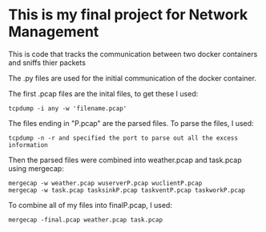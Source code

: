 # This is my final project for Network Management

This is code that tracks the communication between two docker containers and sniffs thier packets


The .py files are used for the initial communication of the docker container.


The first .pcap files are the inital files, to get these I used:
```
tcpdump -i any -w 'filename.pcap'
```

The files ending in "P.pcap" are the parsed files. To parse the files, I used:
```
tcpdump -n -r and specified the port to parse out all the excess information
```

Then the parsed files were combined into weather.pcap and task.pcap using mergecap:
```
mergecap -w weather.pcap wuserverP.pcap wuclientP.pcap
mergecap -w task.pcap tasksinkP.pcap taskventP.pcap taskworkP.pcap
```

To combine all of my files into finalP.pcap, I used:
```
mergecap -final.pcap weather.pcap task.pcap
```
